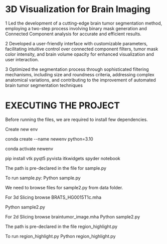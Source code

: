 # 3D Visualization for Brain Imaging

1 Led the development of a cutting-edge brain tumor segmentation method, employing a two-step process involving binary mask generation and Connected Component analysis for accurate and   efficient results.

2 Developed a user-friendly interface with customizable parameters, facilitating intuitive control over connected component filters, tumor mask color intensity, 
  and brain volume opacity for enhanced visualization and user interaction.

3 Optimized the segmentation process through sophisticated filtering mechanisms, including size and roundness criteria, addressing complex anatomical variations, and contributing to      the improvement of automated brain tumor segmentation techniques

# EXECUTING THE PROJECT

Before running the files, we are required to install few dependencies.

Create new env

conda create --name newenv python=3.10

conda activate newenv

pip install vtk pyqt5 pyvista itkwidgets spyder notebook

The path is pre-declared in the file for sample.py

To run sample.py: 
Python sample.py

We need to browse files for sample2.py from data folder.

For 3d Slicing browse BRATS_HG0015T1c.mha

Python sample2.py

For 2d Slicing browse braintumor_image.mha
Python sample2.py

The path is pre-declared in the file region_highlight.py

To run region_highlight.py
Python region_highlight.py

